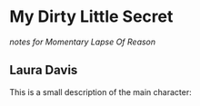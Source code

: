 # My Dirty Little Secret
_notes for Momentary Lapse Of Reason_


## Laura Davis
This is a small description of the main character:


